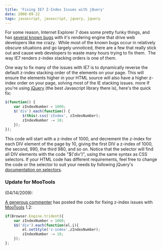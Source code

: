 ```yaml
---
title: 'Fixing IE7 Z-Index Issues with jQuery'
date: 2008-09-22
tags: javascript, javascript, jquery, jquery
---
```


For some reason, Internet Explorer 7 does some pretty funky things, and has
[several known
bugs](http://www.quirksmode.org/bugreports/archives/explorer_7/index.html) with
it's rendering engine that drive web developers like me crazy.  While most of
the known bugs occur in relatively obscure situations and go largely unnoticed,
there are a few that really stick out and cause web developers to waste
many hours trying to fix them.  The way IE7 renders z-index stacking orders
is one of them.

One way to fix many of the issues with IE7 is to dynamically reverse the
default z-index stacking order of the elements on your page. This will ensure
the elements higher in your HTML source will also have a higher z-index order
on your page, solving most of the IE stacking issues.  more If you're using
[jQuery](http://jquery.com) (the best Javascript library there is), here's the
quick fix:

```javascript
$(function() {
	var zIndexNumber = 1000;
	$('div').each(function() {
		$(this).css('zIndex', zIndexNumber);
		zIndexNumber -= 10;
	});
});
```

This code will start with a z-index of 1000, and decrement the z-index for each
DIV element of the page by 10, giving the first DIV a z-index of 1000, the
second, 990, the third 980, and so on. Notice that the selector will find all
DIV elements with the code "$('div')", using the same syntax as CSS selectors.
If your HTML code has different requirements, feel free to change the code or
the selector to suit your needs by following jQuery's [documentation on
selectors](http://docs.jquery.com/Selectors).

### Update for MooTools
(04/14/2009):

[A generous commenter](http://www.liamsmart.co.uk/) has posted the code for
fixing z-index issues with [MooTools](http://mootools.net/) 1.2:

```javascript
if(Browser.Engine.trident){
	var zIndexNumber = 1000;
	$$('div').each(function(el,i){
		el.setStyle('z-index',zIndexNumber);
		zIndexNumber -= 10;
	});
};
```

